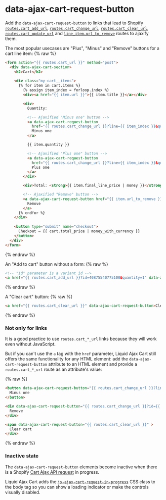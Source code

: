 # data-ajax-cart-request-button

Add the `data-ajax-cart-request-button` to links that lead to Shopify [`routes.cart_add_url`](https://shopify.dev/api/liquid/objects/routes#routes-cart_add_url), [`routes.cart_change_url`](https://shopify.dev/api/liquid/objects/routes#routes-cart_change_url), [`routes.cart_clear_url`](https://shopify.dev/api/liquid/objects/routes#routes-cart_clear_url), [`routes.cart_update_url`](https://shopify.dev/api/liquid/objects/routes#routes-cart_update_url) and [`line_item.url_to_remove`](https://shopify.dev/api/liquid/objects/line_item#line_item-url_to_remove) routes to ajaxify them.

The most popular usecases are "Plus", "Minus" and "Remove" buttons for a cart line item:
{% raw %}
``` html
<form action="{{ routes.cart_url }}" method="post">
  <div data-ajax-cart-section>
    <h2>Cart</h2>
    
    <div class="my-cart__items">
      {% for item in cart.items %}
        {% assign item_index = forloop.index %}
        <div><a href="{{ item.url }}">{{ item.title }}</a></div>

        <div>
          Quantity:

          <!-- Ajaxified "Minus one" button -->
          <a data-ajax-cart-request-button
            href="{{ routes.cart_change_url }}?line={{ item_index }}&quantity={{ item.quantity | minus: 1 }}" > 
            Minus one 
          </a>

          {{ item.quantity }}

          <!-- Ajaxified "Plus one" button -->
          <a data-ajax-cart-request-button 
            href="{{ routes.cart_change_url }}?line={{ item_index }}&quantity={{ item.quantity | plus: 1 }}"> 
            Plus one 
          </a>
        </div>

        <div>Total: <strong>{{ item.final_line_price | money }}</strong></div>

        <!-- Ajaxified "Remove" button -->
        <a data-ajax-cart-request-button href="{{ item.url_to_remove }}">
          Remove
        </a>
      {% endfor %}
    </div>
    
    <button type="submit" name="checkout">
      Checkout — {{ cart.total_price | money_with_currency }}
    </button> 
  </div>
</form>
```
{% endraw %}

An "Add to cart" button without a form:
{% raw %}
```html
<!-- "id" parameter is a variant id -->
<a href="{{ routes.cart_add_url }}?id=40875540775100&quantity=1" data-ajax-cart-request-button>Add to cart</a>
```
{% endraw %}

A "Clear cart" button:
{% raw %}
```html
<a href="{{ routes.cart_clear_url }}" data-ajax-cart-request-button>Clear cart</a>
```
{% endraw %}

### Not only for links

It is a good practice to use `routes.cart_*_url` links because they will work even without JavaScript.

But if you can't use the `a` tag with the `href` parameter, Liquid Ajax Cart still offers the same functionality for any HTML element: add the `data-ajax-cart-request-button` attribute to an HTML element and provide a `routes.cart_*_url` route as an attribute's value:

{% raw %}
```html
<button data-ajax-cart-request-button="{{ routes.cart_change_url }}?line={{ item_index }}&quantity={{ item.quantity | minus: 1 }}" >
  Minus one 
</button>

<div data-ajax-cart-request-button="{{ routes.cart_change_url }}?id={{ item.key }}&quantity=0" > 
  Remove
</div>

<span data-ajax-cart-request-button="{{ routes.cart_clear_url }}" > 
  Clear cart
</div>
``` 
{% endraw %}

### Inactive state

The `data-ajax-cart-request-button` elements become inactive when there is a Shopify [Cart Ajax API request](/reference/requests/) in progress.

Liquid Ajax Cart adds the [`js-ajax-cart-request-in-progress`](/reference/js-ajax-cart-request-in-progress/) CSS class to the body tag so you can show a loading indicator or make the controls visually disabled.
